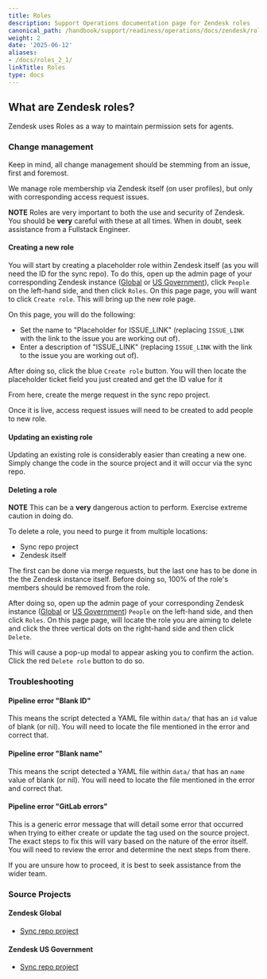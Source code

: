 ```yaml
---
title: Roles
description: Support Operations documentation page for Zendesk roles
canonical_path: /handbook/support/readiness/operations/docs/zendesk/roles
weight: 2
date: '2025-06-12'
aliases:
- /docs/roles_2_1/
linkTitle: Roles
type: docs
---
```


## What are Zendesk roles?

Zendesk uses Roles as a way to maintain permission sets for agents.

### Change management

Keep in mind, all change management should be stemming from an issue, first and
foremost.

We manage role membership via Zendesk itself (on user profiles), but only with
corresponding access request issues.

**NOTE** Roles are very important to both the use and security of Zendesk. You
should be **very** careful with these at all times. When in doubt, seek
assistance from a Fullstack Engineer.

#### Creating a new role

You will start by creating a placeholder role within Zendesk itself (as you will
need the ID for the sync repo). To do this, open up the admin page of your
corresponding Zendesk instance ([Global](https://gitlab.zendesk.com/admin)
or [US Government](https://gitlab-federal-support.zendesk.com/admin)), click
`People` on the left-hand side, and then click `Roles`. On this page page, you
will want to click `Create role`. This will bring up the new role page.

On this page, you will do the following:

- Set the name to "Placeholder for ISSUE_LINK" (replacing `ISSUE_LINK` with the
  link to the issue you are working out of).
- Enter a description of "ISSUE_LINK" (replacing `ISSUE_LINK` with the link to
  the issue you are working out of).

After doing so, click the blue `Create role` button. You will then locate the
placeholder ticket field you just created and get the ID value for it

From here, create the merge request in the sync repo project.

Once it is live, access request issues will need to be created to add people to
new role.

#### Updating an existing role

Updating an existing role is considerably easier than creating a new one. Simply
change the code in the source project and it will occur via the sync
repo.

#### Deleting a role

**NOTE** This can be a **very** dangerous action to perform. Exercise extreme
caution in doing do.

To delete a role, you need to purge it from multiple locations:

- Sync repo project
- Zendesk itself

The first can be done via merge requests, but the last one has to be done in the
the Zendesk instance itself. Before doing so, 100% of the role's members should
be removed from the role.

After doing so, open up the admin page of your corresponding Zendesk instance
([Global](https://gitlab.zendesk.com/admin) or
[US Government](https://gitlab-federal-support.zendesk.com/admin))
`People` on the left-hand side, and then click `Roles`. On this page page, will
locate the role you are aiming to delete and click the three vertical dots on
the right-hand side and then click `Delete`.

This will cause a pop-up modal to appear asking you to confirm the action. Click
the red `Delete role` button to do so.

### Troubleshooting

#### Pipeline error "Blank ID"

This means the script detected a YAML file within `data/` that has an `id` value
of blank (or nil). You will need to locate the file mentioned in the error and
correct that.

#### Pipeline error "Blank name"

This means the script detected a YAML file within `data/` that has an `name`
value of blank (or nil). You will need to locate the file mentioned in the error
and correct that.

#### Pipeline error "GitLab errors"

This is a generic error message that will detail some error that occurred when
trying to either create or update the tag used on the source project. The exact
steps to fix this will vary based on the nature of the error itself. You will
need to review the error and determine the next steps from there.

If you are unsure how to proceed, it is best to seek assistance from the wider
team.

### Source Projects

#### Zendesk Global

- [Sync repo project](https://gitlab.com/gitlab-support-readiness/zendesk-global/users/roles)

#### Zendesk US Government

- [Sync repo project](https://gitlab.com/gitlab-support-readiness/zendesk-us-government/users/roles)
